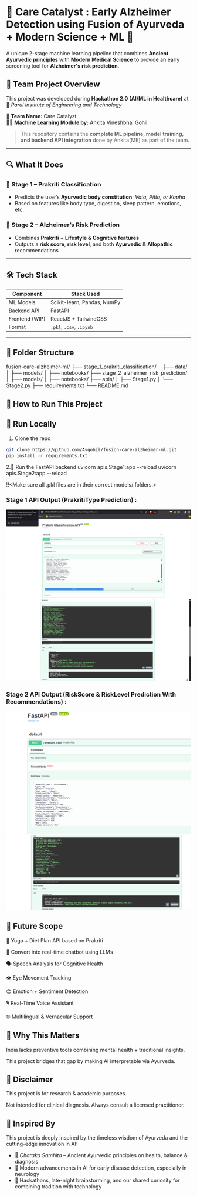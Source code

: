 # 🧠 Care Catalyst : Early Alzheimer Detection using Fusion of Ayurveda + Modern Science + ML 🌿

A unique 2-stage machine learning pipeline that combines **Ancient Ayurvedic principles** with **Modern Medical Science** to provide an early screening tool for **Alzheimer's risk prediction**.


## 👥 Team Project Overview

This project was developed during **Hackathon 2.0 (AI/ML in Healthcare)** at  
📍 *Parul Institute of Engineering and Technology*

🧠 **Team Name:** Care Catalyst  
👩‍💻 **Machine Learning Module by:** Ankita Vineshbhai Gohil

> This repository contains the **complete ML pipeline, model training, and backend API integration** done by Ankita(ME)  as part of the team.

---

## 🔍 What It Does

### 🧪 Stage 1 – Prakriti Classification
- Predicts the user’s **Ayurvedic body constitution**: *Vata, Pitta, or Kapha*
- Based on features like body type, digestion, sleep pattern, emotions, etc.

### 🧠 Stage 2 – Alzheimer’s Risk Prediction
- Combines **Prakriti** + **Lifestyle & Cognitive features**
- Outputs a **risk score**, **risk level**, and both **Ayurvedic** & **Allopathic** recommendations

---

## 🛠️ Tech Stack

| Component      | Stack Used                 |
|----------------|----------------------------|
| ML Models      | Scikit-learn, Pandas, NumPy |
| Backend API    | FastAPI                    |
| Frontend (WIP) | ReactJS + TailwindCSS      |
| Format         | `.pkl`, `.csv`, `.ipynb`   |

---

## 📂 Folder Structure
fusion-care-alzheimer-ml/
├── stage_1_prakriti_classification/
│ ├── data/
│ ├── models/
│ ├── notebooks/
├── stage_2_alzheimer_risk_prediction/
│ ├── models/
│ ├── notebooks/
├── apis/
│ ├── Stage1.py
│ └── Stage2.py
├── requirements.txt
└── README.md

## 🚀 How to Run This Project

## 🧪 Run Locally
1. Clone the repo  
```bash
git clone https://github.com/Avgohil/fusion-care-alzheimer-ml.git
pip install -r requirements.txt
```
2.🧠 Run the FastAPI backend
uvicorn apis.Stage1:app --reload
uvicorn apis.Stage2:app --reload

!!<Make sure all .pkl files are in their correct models/ folders.>
### Stage 1 API Output (PrakritiType Prediction) :
![Input](assets/1.png)
![Output](assets/2.png)

### Stage 2 API Output (RiskScore & RiskLevel Prediction With Recommendations) :
![Input](assets/3.png)
![Output](assets/4.png)

## 🔮 Future Scope

🧘 Yoga + Diet Plan API based on Prakriti

🤖 Convert into real-time chatbot using LLMs

🗣️ Speech Analysis for Cognitive Health

👁️ Eye Movement Tracking

😊 Emotion + Sentiment Detection

🎙️ Real-Time Voice Assistant

🌐 Multilingual & Vernacular Support

## 🧠 Why This Matters

India lacks preventive tools combining mental health + traditional insights.

This project bridges that gap by making AI interpretable via Ayurveda.

## 📌 Disclaimer

This project is for research & academic purposes.

Not intended for clinical diagnosis. Always consult a licensed practitioner.

## 💖 Inspired By

This project is deeply inspired by the timeless wisdom of Ayurveda and the cutting-edge innovation in AI:

- 📜 *Charaka Samhita* – Ancient Ayurvedic principles on health, balance & diagnosis  
- 🧠 Modern advancements in AI for early disease detection, especially in neurology  
- 🤝 Hackathons, late-night brainstorming, and our shared curiosity for combining tradition with technology  


